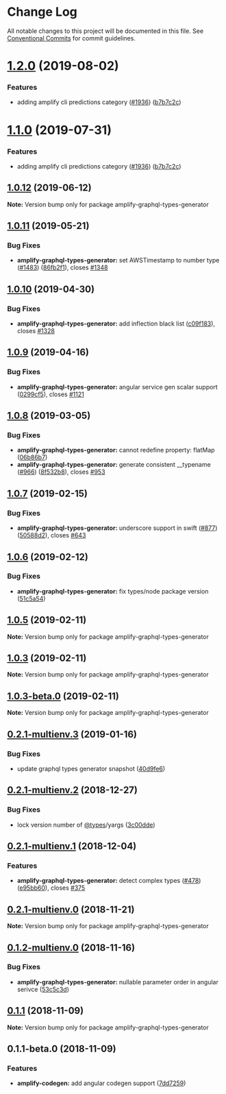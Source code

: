 # Change Log

All notable changes to this project will be documented in this file.
See [Conventional Commits](https://conventionalcommits.org) for commit guidelines.

# [1.2.0](https://github.com/aws-amplify/amplify-cli/compare/amplify-graphql-types-generator@1.0.12...amplify-graphql-types-generator@1.2.0) (2019-08-02)


### Features

* adding amplify cli predictions category ([#1936](https://github.com/aws-amplify/amplify-cli/issues/1936)) ([b7b7c2c](https://github.com/aws-amplify/amplify-cli/commit/b7b7c2c))





# [1.1.0](https://github.com/aws-amplify/amplify-cli/compare/amplify-graphql-types-generator@1.0.12...amplify-graphql-types-generator@1.1.0) (2019-07-31)


### Features

* adding amplify cli predictions category ([#1936](https://github.com/aws-amplify/amplify-cli/issues/1936)) ([b7b7c2c](https://github.com/aws-amplify/amplify-cli/commit/b7b7c2c))





## [1.0.12](https://github.com/aws-amplify/amplify-cli/compare/amplify-graphql-types-generator@1.0.11...amplify-graphql-types-generator@1.0.12) (2019-06-12)

**Note:** Version bump only for package amplify-graphql-types-generator





## [1.0.11](https://github.com/aws-amplify/amplify-cli/compare/amplify-graphql-types-generator@1.0.10...amplify-graphql-types-generator@1.0.11) (2019-05-21)


### Bug Fixes

* **amplify-graphql-types-generator:** set AWSTimestamp to number type ([#1483](https://github.com/aws-amplify/amplify-cli/issues/1483)) ([86fb2f1](https://github.com/aws-amplify/amplify-cli/commit/86fb2f1)), closes [#1348](https://github.com/aws-amplify/amplify-cli/issues/1348)





## [1.0.10](https://github.com/aws-amplify/amplify-cli/compare/amplify-graphql-types-generator@1.0.9...amplify-graphql-types-generator@1.0.10) (2019-04-30)


### Bug Fixes

* **amplify-graphql-types-generator:** add inflection black list ([c09f183](https://github.com/aws-amplify/amplify-cli/commit/c09f183)), closes [#1328](https://github.com/aws-amplify/amplify-cli/issues/1328)





## [1.0.9](https://github.com/aws-amplify/amplify-cli/compare/amplify-graphql-types-generator@1.0.8...amplify-graphql-types-generator@1.0.9) (2019-04-16)


### Bug Fixes

* **amplify-graphql-types-generator:** angular service gen scalar support ([0299cf5](https://github.com/aws-amplify/amplify-cli/commit/0299cf5)), closes [#1121](https://github.com/aws-amplify/amplify-cli/issues/1121)





## [1.0.8](https://github.com/aws-amplify/amplify-cli/compare/amplify-graphql-types-generator@1.0.7...amplify-graphql-types-generator@1.0.8) (2019-03-05)


### Bug Fixes

* **amplify-graphql-types-generator:** cannot redefine property: flatMap ([06b86b7](https://github.com/aws-amplify/amplify-cli/commit/06b86b7))
* **amplify-graphql-types-generator:** generate consistent __typename ([#966](https://github.com/aws-amplify/amplify-cli/issues/966)) ([8f532b8](https://github.com/aws-amplify/amplify-cli/commit/8f532b8)), closes [#953](https://github.com/aws-amplify/amplify-cli/issues/953)





## [1.0.7](https://github.com/aws-amplify/amplify-cli/compare/amplify-graphql-types-generator@1.0.6...amplify-graphql-types-generator@1.0.7) (2019-02-15)


### Bug Fixes

* **amplify-graphql-types-generator:** underscore support in swift ([#877](https://github.com/aws-amplify/amplify-cli/issues/877)) ([50588d2](https://github.com/aws-amplify/amplify-cli/commit/50588d2)), closes [#643](https://github.com/aws-amplify/amplify-cli/issues/643)





## [1.0.6](https://github.com/aws-amplify/amplify-cli/compare/amplify-graphql-types-generator@1.0.5...amplify-graphql-types-generator@1.0.6) (2019-02-12)


### Bug Fixes

* **amplify-graphql-types-generator:** fix types/node package version ([51c5a54](https://github.com/aws-amplify/amplify-cli/commit/51c5a54))





## [1.0.5](https://github.com/aws-amplify/amplify-cli/compare/amplify-graphql-types-generator@1.0.3-beta.0...amplify-graphql-types-generator@1.0.5) (2019-02-11)

**Note:** Version bump only for package amplify-graphql-types-generator





## [1.0.3](https://github.com/aws-amplify/amplify-cli/compare/amplify-graphql-types-generator@1.0.3-beta.0...amplify-graphql-types-generator@1.0.3) (2019-02-11)

**Note:** Version bump only for package amplify-graphql-types-generator





## [1.0.3-beta.0](https://github.com/aws-amplify/amplify-cli/compare/amplify-graphql-types-generator@1.0.2...amplify-graphql-types-generator@1.0.3-beta.0) (2019-02-11)

**Note:** Version bump only for package amplify-graphql-types-generator





<a name="0.2.1-multienv.3"></a>
## [0.2.1-multienv.3](https://github.com/aws-amplify/amplify-cli/compare/amplify-graphql-types-generator@0.2.1-multienv.2...amplify-graphql-types-generator@0.2.1-multienv.3) (2019-01-16)


### Bug Fixes

* update graphql types generator snapshot ([40d9fe6](https://github.com/aws-amplify/amplify-cli/commit/40d9fe6))




<a name="0.2.1-multienv.2"></a>
## [0.2.1-multienv.2](https://github.com/aws-amplify/amplify-cli/compare/amplify-graphql-types-generator@0.2.1-multienv.1...amplify-graphql-types-generator@0.2.1-multienv.2) (2018-12-27)


### Bug Fixes

* lock version number of [@types](https://github.com/types)/yargs ([3c00dde](https://github.com/aws-amplify/amplify-cli/commit/3c00dde))




<a name="0.2.1-multienv.1"></a>
## [0.2.1-multienv.1](https://github.com/aws-amplify/amplify-cli/compare/amplify-graphql-types-generator@0.2.1-multienv.0...amplify-graphql-types-generator@0.2.1-multienv.1) (2018-12-04)


### Features

* **amplify-graphql-types-generator:** detect complex types ([#478](https://github.com/aws-amplify/amplify-cli/issues/478)) ([e95bb60](https://github.com/aws-amplify/amplify-cli/commit/e95bb60)), closes [#375](https://github.com/aws-amplify/amplify-cli/issues/375)




<a name="0.2.1-multienv.0"></a>
## [0.2.1-multienv.0](https://github.com/aws-amplify/amplify-cli/compare/amplify-graphql-types-generator@0.1.2-multienv.0...amplify-graphql-types-generator@0.2.1-multienv.0) (2018-11-21)




**Note:** Version bump only for package amplify-graphql-types-generator

<a name="0.1.2-multienv.0"></a>
## [0.1.2-multienv.0](https://github.com/aws-amplify/amplify-cli/compare/amplify-graphql-types-generator@0.1.1...amplify-graphql-types-generator@0.1.2-multienv.0) (2018-11-16)


### Bug Fixes

* **amplify-graphql-types-generator:** nullable parameter order in angular serivce ([53c5c3d](https://github.com/aws-amplify/amplify-cli/commit/53c5c3d))




<a name="0.1.1"></a>
## [0.1.1](https://github.com/aws-amplify/amplify-cli/compare/amplify-graphql-types-generator@0.1.1-beta.0...amplify-graphql-types-generator@0.1.1) (2018-11-09)




**Note:** Version bump only for package amplify-graphql-types-generator

<a name="0.1.1-beta.0"></a>
## 0.1.1-beta.0 (2018-11-09)


### Features

* **amplify-codegen:** add angular codegen support ([7dd7259](https://github.com/aws-amplify/amplify-cli/commit/7dd7259))
